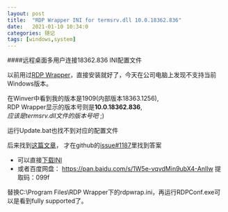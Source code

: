 ```yaml
---
layout: post
title:  "RDP Wrapper INI for termsrv.dll 10.0.18362.836"
date:   2021-01-10 10:34:0
categories: 随记
tags: [windows,system]
---
```

####远程桌面多用户连接18362.836 INI配置文件

以前用过[RDP Wrapper](https://github.com/stascorp/rdpwrap/releases)，直接安装就好了，今天在公司电脑上发现不支持当前Windows版本。 

在Winver中看到我的版本是1909(内部版本18363.1256),  
RDP Wrapper显示的版本号则是**10.0.18362.836**,  
*应该是termsrv.dll文件的版本号吧* ;)


运行Update.bat也找不到对应的配置文件  

后来找到[这篇文章](https://blog.csdn.net/az9996/article/details/109406102)，
才在github的[issue#1187](https://github.com/stascorp/rdpwrap/issues/1187)里找到答案


- 可以直接[下载INI](https://raw.githubusercontent.com/affinityv/INI-RDPWRAP/master/rdpwrap.ini)
- 或者百度网盘：
https://pan.baidu.com/s/1W5e-vqvdMin9ubX4-AnIlw 
提取码：099f 


替换C:\Program Files\RDP Wrapper下的rdpwrap.ini，再运行RDPConf.exe可以是看到fully supported了。
